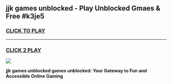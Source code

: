 
## jjk games unblocked - Play Unblocked Gmaes & Free #k3je5
<h3>
<a href="https://news.freeplayer.one?title=jjk_games_unblocked&ref=03M">CLICK TO PLAY</a></h3>
<hr>

<h3>
<a href="https://news.freeplayer.one?title=jjk_games_unblocked&ref=03M">CLICK 2 PLAY</a>
  
</h3>

<a href="https://news.freeplayer.one?title=jjk_games_unblocked&ref=03M"><img src="https://clearcache.store/games.png"></a>


**jjk games unblocked games unblocked: Your Gateway to Fun and Accessible Online Gaming**

